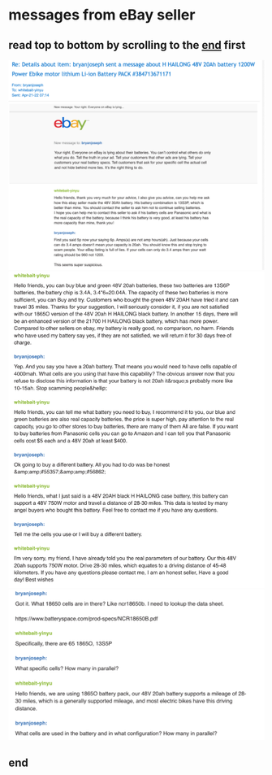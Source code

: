 # messages from eBay seller

## read top to bottom by scrolling to the [end](#end) first

![1](images/ebayMessages/3.png)
![2](images/ebayMessages/2.png)
![3](images/ebayMessages/1.png)

## end
